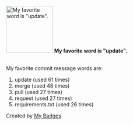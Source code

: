 <img src="https://my-badges.github.io/my-badges/favorite-word.png" alt="My favorite word is &quot;update&quot;." title="My favorite word is &quot;update&quot;." width="128">
<strong>My favorite word is &quot;update&quot;.</strong>
<br><br>

My favorite commit message words are:

1. update (used 61 times)
2. merge (used 48 times)
3. pull (used 27 times)
4. request (used 27 times)
5. requirements.txt (used 26 times)


Created by <a href="https://github.com/my-badges/my-badges">My Badges</a>